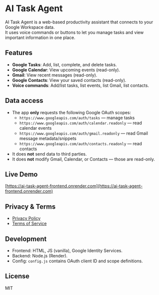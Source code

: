 # AI Task Agent

AI Task Agent is a web-based productivity assistant that connects to your Google Workspace data.  
It uses voice commands or buttons to let you manage tasks and view important information in one place.

## Features
- **Google Tasks**: Add, list, complete, and delete tasks.
- **Google Calendar**: View upcoming events (read-only).
- **Gmail**: View recent messages (read-only).
- **Google Contacts**: View your saved contacts (read-only).
- **Voice commands**: Add/list tasks, list events, list Gmail, list contacts.

## Data access
- The app **only** requests the following Google OAuth scopes:
  - `https://www.googleapis.com/auth/tasks` — manage tasks
  - `https://www.googleapis.com/auth/calendar.readonly` — read calendar events
  - `https://www.googleapis.com/auth/gmail.readonly` — read Gmail message metadata/snippets
  - `https://www.googleapis.com/auth/contacts.readonly` — read contacts
- It does **not** send data to third parties.
- It does **not** modify Gmail, Calendar, or Contacts — those are read-only.

## Live Demo
[https://ai-task-agent-frontend.onrender.com](https://ai-task-agent-frontend.onrender.com)

## Privacy & Terms
- [Privacy Policy](https://ai-task-agent-frontend.onrender.com/privacy)  
- [Terms of Service](https://ai-task-agent-frontend.onrender.com/terms)

## Development
- Frontend: HTML, JS (vanilla), Google Identity Services.
- Backend: Node.js (Render).
- Config: `config.js` contains OAuth client ID and scope definitions.

## License
MIT

